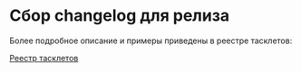 # Сбор changelog для релиза

Более подробное описание и примеры приведены в реестре тасклетов:

[Реестр тасклетов](https://a.yandex-team.ru/arcadia/ci/registry/common/misc#common/misc/get_changelog)
